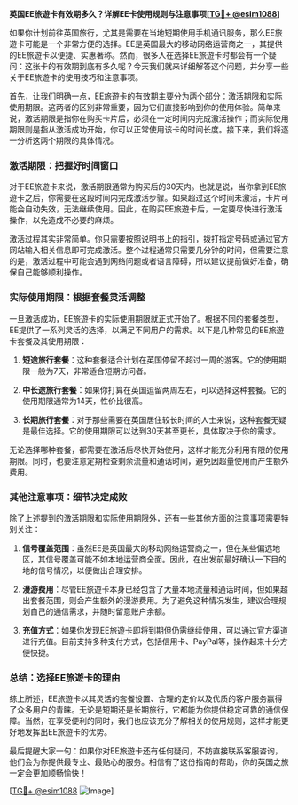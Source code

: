 **英国EE旅遊卡有效期多久？详解EE卡使用规则与注意事项[[TG💪+ @esim1088](https://t.me/s/esim1088)]**

如果你计划前往英国旅行，尤其是需要在当地短期使用手机通讯服务，那么EE旅遊卡可能是一个非常方便的选择。EE是英国最大的移动网络运营商之一，其提供的EE旅遊卡以便捷、实惠著称。然而，很多人在选择EE旅遊卡时都会有一个疑问：这张卡的有效期到底有多久呢？今天我们就来详细解答这个问题，并分享一些关于EE旅遊卡的使用技巧和注意事项。

首先，让我们明确一点，EE旅遊卡的有效期主要分为两个部分：激活期限和实际使用期限。这两者的区别非常重要，因为它们直接影响到你的使用体验。简单来说，激活期限是指你在购买卡片后，必须在一定时间内完成激活操作；而实际使用期限则是指从激活成功开始，你可以正常使用该卡的时间长度。接下来，我们将逐一分析这两个期限的具体情况。

### 激活期限：把握好时间窗口

对于EE旅遊卡来说，激活期限通常为购买后的30天内。也就是说，当你拿到EE旅遊卡之后，你需要在这段时间内完成激活步骤。如果超过这个时间未激活，卡片可能会自动失效，无法继续使用。因此，在购买EE旅遊卡后，一定要尽快进行激活操作，以免造成不必要的麻烦。

激活过程其实非常简单。你只需要按照说明书上的指引，拨打指定号码或通过官方网站输入相关信息即可完成激活。整个过程通常只需要几分钟的时间，但需要注意的是，激活过程中可能会遇到网络问题或者语言障碍，所以建议提前做好准备，确保自己能够顺利操作。

### 实际使用期限：根据套餐灵活调整

一旦激活成功，EE旅遊卡的实际使用期限就正式开始了。根据不同的套餐类型，EE提供了一系列灵活的选择，以满足不同用户的需求。以下是几种常见的EE旅遊卡套餐及其使用期限：

1. **短途旅行套餐**：这种套餐适合计划在英国停留不超过一周的游客。它的使用期限一般为7天，非常适合短期访问者。
   
2. **中长途旅行套餐**：如果你打算在英国逗留两周左右，可以选择这种套餐。它的使用期限通常为14天，性价比很高。
   
3. **长期旅行套餐**：对于那些需要在英国居住较长时间的人士来说，这种套餐无疑是最佳选择。它的使用期限可以达到30天甚至更长，具体取决于你的需求。

无论选择哪种套餐，都需要在激活后尽快开始使用，这样才能充分利用有限的使用期限。同时，也要注意定期检查剩余流量和通话时间，避免因超量使用而产生额外费用。

### 其他注意事项：细节决定成败

除了上述提到的激活期限和实际使用期限外，还有一些其他方面的注意事项需要特别关注：

1. **信号覆盖范围**：虽然EE是英国最大的移动网络运营商之一，但在某些偏远地区，其信号覆盖可能不如本地运营商全面。因此，在出发前最好确认一下目的地的信号情况，以便做出合理安排。

2. **漫游费用**：尽管EE旅遊卡本身已经包含了大量本地流量和通话时间，但如果超出套餐范围，则会产生额外的漫游费用。为了避免这种情况发生，建议合理规划自己的通信需求，并随时留意账户余额。

3. **充值方式**：如果你发现EE旅遊卡即将到期但仍需继续使用，可以通过官方渠道进行充值。目前支持多种支付方式，包括信用卡、PayPal等，操作起来十分方便快捷。

### 总结：选择EE旅遊卡的理由

综上所述，EE旅遊卡以其灵活的套餐设置、合理的定价以及优质的客户服务赢得了众多用户的青睐。无论是短期还是长期旅行，它都能为你提供稳定可靠的通信保障。当然，在享受便利的同时，我们也应该充分了解相关的使用规则，这样才能更好地发挥出EE旅遊卡的优势。

最后提醒大家一句：如果你对EE旅遊卡还有任何疑问，不妨直接联系客服咨询，他们会为你提供最专业、最贴心的服务。相信有了这份指南的帮助，你的英国之旅一定会更加顺畅愉快！

[[TG💪+ @esim1088](https://t.me/s/esim1088) ![Image](https://i.postimg.cc/4NQfJmqS/Snipaste-2025-05-13-00-14-12.png)]